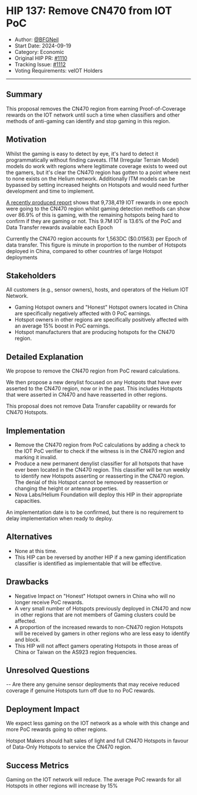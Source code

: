 # HIP 137: Remove CN470 from IOT PoC

- Author: [@BFGNeil](https://github.com/BFGNeil)
- Start Date: 2024-09-19
- Category: Economic
- Original HIP PR: [#1110](https://github.com/helium/HIP/pull/1110)
- Tracking Issue: [#1112](https://github.com/helium/HIP/issues/1112)
- Voting Requirements: veIOT Holders

---

## Summary

This proposal removes the CN470 region from earning Proof-of-Coverage rewards on the IOT network until such a time when classifiers and other methods of anti-gaming can identify and stop gaming in this region.

## Motivation

Whilst the gaming is easy to detect by eye, it's hard to detect it programmatically without finding caveats. ITM (Irregular Terrain Model) models do work with regions where legitimate coverage exists to weed out the gamers, but it's clear the CN470 region has gotten to a point where next to none exists on the Helium network. Additionally ITM models can be bypassed by setting increased heights on Hotspots and would need further development and time to implement.

[A recently produced report](files/0137/cn470-gaming.pdf) shows that 9,738,419 IOT rewards in one epoch were going to the CN470 region whilst gaming detection methods can show over 86.9% of this is gaming, with the remaining hotspots being hard to confirm if they are gaming or not. This 9.7M IOT is 13.6% of the PoC and Data Transfer rewards available each Epoch

Currently the CN470 region accounts for 1,563DC ($0.01563) per Epoch of data transfer. This figure is minute in proportion to the number of Hotspots deployed in China, compared to other countries of large Hotspot deployments

## Stakeholders

All customers (e.g., sensor owners), hosts, and operators of the Helium IOT Network. 
- Gaming Hotspot owners and "Honest" Hotspot owners located in China are specifically negatively affected with 0 PoC earnings.
- Hotspot owners in other regions are specifically positively affected with an average 15% boost in PoC earnings.
- Hotspot manufacturers that are producing hotspots for the CN470 region.

## Detailed Explanation

We propose to remove the CN470 region from PoC reward calculations.

We then propose a new denylist focused on any Hotspots that have ever asserted to the CN470 region, now or in the past.  This includes Hotspots that were asserted in CN470 and have reasserted in other regions.

This proposal does not remove Data Transfer capability or rewards for CN470 Hotspots.

## Implementation

- Remove the CN470 region from PoC calculations by adding a check to the IOT PoC verifier to check if the witness is in the CN470 region and marking it invalid.
- Produce a new permanent denylist classifier for all hotspots that have ever been located in the CN470 region.
  This classifier will be run weekly to identify new Hotspots asserting or reasserting in the CN470 region.
  The denial of this Hotspot cannot be removed by reassertion or changing the height or antenna properties.
- Nova Labs/Helium Foundation will deploy this HIP in their appropriate capacities.

An implementation date is to be confirmed, but there is no requirement to delay implementation when ready to deploy.

## Alternatives

- None at this time.
- This HIP can be reversed by another HIP if a new gaming identification classifier is identified as implementable that will be effective.

## Drawbacks

- Negative Impact on "Honest" Hotspot owners in China who will no longer receive PoC rewards.
- A very small number of Hotspots previously deployed in CN470 and now in other regions that are not members of Gaming clusters could be affected.
- A proportion of the increased rewards to non-CN470 region Hotspots will be received by gamers in other regions who are less easy to identify and block.
- This HIP will not affect gamers operating Hotspots in those areas of China or Taiwan on the AS923 region frequencies.

## Unresolved Questions

-- Are there any genuine sensor deployments that may receive reduced coverage if genuine Hotspots turn off due to no PoC rewards. 

## Deployment Impact

We expect less gaming on the IOT network as a whole with this change and more PoC rewards going to other regions.

Hotspot Makers should halt sales of light and full CN470 Hotspots in favour of Data-Only Hotspots to service the CN470 region.

## Success Metrics

Gaming on the IOT network will reduce.
The average PoC rewards for all Hotspots in other regions will increase by 15%

